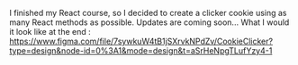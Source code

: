 I finished my React course, so I decided to create a clicker cookie using as many React methods as possible.
Updates are coming soon...
What I would it look like at the end : https://www.figma.com/file/7sywkuW4tB1jSXrvkNPdZv/CookieClicker?type=design&node-id=0%3A1&mode=design&t=aSrHeNpgTLufYzy4-1
